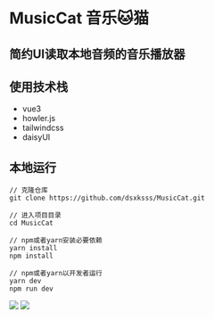 # MusicCat 音乐🐱猫

## 简约UI读取本地音频的音乐播放器
## 使用技术栈
- vue3
- howler.js
- tailwindcss
- daisyUI

## 本地运行

```
// 克隆仓库
git clone https://github.com/dsxksss/MusicCat.git

// 进入项目目录
cd MusicCat

// npm或者yarn安装必要依赖
yarn install
npm install

// npm或者yarn以开发者运行
yarn dev
npm run dev

```

![][dark-screenshot]
![][light-screenshot]

[dark-screenshot]: images/dark.png
[light-screenshot]: images/light.png